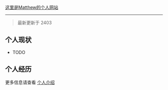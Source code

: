 [这里是Matthew的个人网站](https://matthewzhuang.github.io/matthew-personal-site/)

---

> 最新更新于 2403

## 个人现状

- TODO

## 个人经历


更多信息请查看 [个人介绍](./关于博主/introduction.md)
